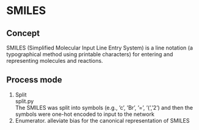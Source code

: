 # SMILES
## Concept
SMILES (Simplified Molecular Input Line Entry System) is a line notation (a typographical method using printable characters) for entering and representing molecules and reactions.
## Process mode
1. Split  
    split.py  
    The SMILES was split into symbols (e.g., ’c’, ’Br’, ’=’, ’(’,’2’) and then the symbols were one-hot encoded to input to the network
2. Enumerator. 
    alleviate bias for the canonical representation of SMILES
